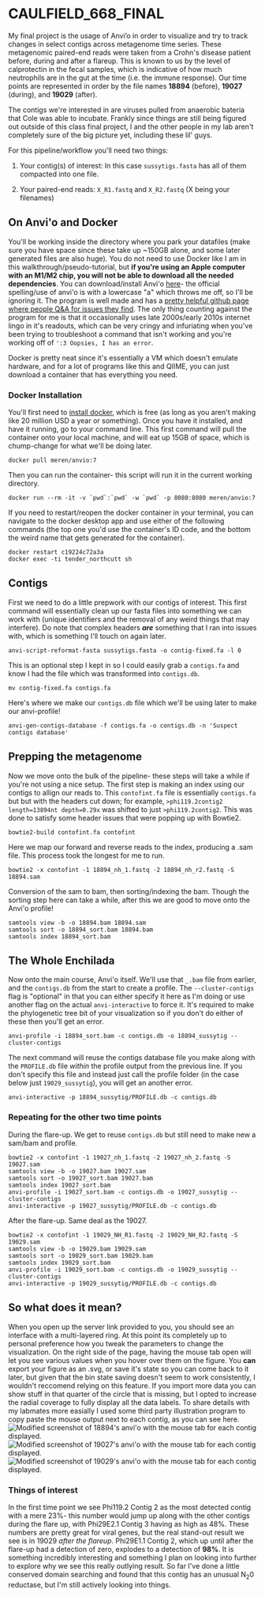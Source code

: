 # CAULFIELD_668_FINAL

My final project is the usage of Anvi’o in order to visualize and try to track changes in select contigs across metagenome time series. These metagenomic paired-end reads were taken from a Crohn's disease patient before, during and after a flareup. This is known to us by the level of calprotectin in the fecal samples, which is indicative of how much neutrophils are in the gut at the time (i.e. the immune response). Our time points are represented in order by the file names **18894** (before), **19027** (during), and **19029** (after).

The contigs we're interested in are viruses pulled from anaerobic bateria that Cole was able to incubate. Frankly since things are still being figured out outside of this class final project, I and the other people in my lab aren't completely sure of the big picture yet, including these lil' guys.

For this pipeline/workflow you'll need two things:

1. Your contig(s) of interest: In this case ```sussytigs.fasta``` has all of them compacted into one file.

2. Your paired-end reads: ```X_R1.fastq``` and ```X_R2.fastq``` (X being  your filenames)



## On Anvi'o and Docker
You'll be working inside the directory where you park your datafiles (make sure you have space since these take up ~150GB alone, and some later generated files are also huge). You do not need to use Docker like I am in this walkthrough/pseudo-tutorial, but **if you're using an Apple computer with an M1/M2 chip, you will not be able to download all the needed dependencies**. You can download/install Anvi'o [here](https://anvio.org/install/)- the official spelling/use of anvi'o is with a lowercase "a" which throws me off, so I'll be ignoring it. 
The program is well made and has a [pretty helpful github page where people Q&A for issues they find](https://github.com/merenlab/anvio/issues/). The only thing counting against the program for me is that it occasionally uses late 2000s/early 2010s internet lingo in it's readouts, which can be very cringy and infuriating when you've been trying to troubleshoot a command that isn't working and you're working off of  ```':3 Oopsies, I has an error```.

Docker is pretty neat since it's essentially a VM which doesn't emulate hardware, and for a lot of programs like this and QIIME, you can just download a container that has everything you need.

### Docker Installation
You'll first need to [install docker](https://www.docker.com/get-started/), which is free (as long as you aren't making like 20 million USD a year or something). Once you have it installed, and have it running, go to your command line. This first command will pull the container onto your local machine, and will eat up 15GB of space, which is chump-change for what we'll be doing later.
```
docker pull meren/anvio:7
```
Then you can run the container- this script will run it in the current working directory.
```
docker run --rm -it -v `pwd`:`pwd` -w `pwd` -p 8080:8080 meren/anvio:7
```
If you need to restart/reopen the docker container in your terminal, you can navigate to the docker desktop app and use either of the following commands (the top one you'd use the container's ID code, and the bottom the weird name that gets generated for the container).
```
docker restart c19224c72a3a 
docker exec -ti tender_northcutt sh
```

## Contigs

First we need to do a little prepwork with our contigs of interest. This first command will essentially clean up our fasta files into something we can work with (unique identifiers and the removal of any weird things that may interfere). Do note that complex headers ***are*** something that I ran into issues with, which is something I'll touch on again later.
```
anvi-script-reformat-fasta sussytigs.fasta -o contig-fixed.fa -l 0 
```
This is an optional step I kept in so I could easily grab a ```contigs.fa``` and know I had the file which was transformed into ```contigs.db```.
```
mv contig-fixed.fa contigs.fa
```
Here's where we make our ```contigs.db``` file which we'll be using later to make our anvi-profile!
```
anvi-gen-contigs-database -f contigs.fa -o contigs.db -n 'Suspect contigs database'
```


## Prepping the metagenome

Now we move onto the bulk of the pipeline- these steps will take a while if you're not using a nice setup. The first step is making an index using our contigs to allign our reads to. This ```contofint.fa``` file is essentially ```contigs.fa``` but but with the headers cut down; for example, ```>phi119.2contig2 length=13894nt depth=0.29x``` was shifted to just ```>phi119.2contig2```. This was done to satisfy some header issues that were popping up with Bowtie2.

```
bowtie2-build contofint.fa contofint
```
Here we map our forward and reverse reads to the index, producing a .sam file. This process took the longest for me to run. 
```
bowtie2 -x contofint -1 18894_nh_1.fastq -2 18894_nh_r2.fastq -S 18894.sam
```
Conversion of the sam to bam, then sorting/indexing the bam. Though the sorting step here can take a while, after this we are good to move onto the Anvi'o profile!
```
samtools view -b -o 18894.bam 18894.sam 
samtools sort -o 18894_sort.bam 18894.bam 
samtools index 18894_sort.bam
```


## The Whole Enchilada
Now onto the main course, Anvi'o itself. We'll use that ```_.bam``` file from earlier, and the ```contigs.db``` from the start to create a profile. The ```--cluster-contigs``` flag is "optional" in that you can either specify it here as I'm doing or use another flag on the actual ```anvi-interactive``` to force it. It's required to make the phylogenetic tree bit of your visualization so if you don't do either of these then you'll get an error.
```
anvi-profile -i 18894_sort.bam -c contigs.db -o 18894_sussytig --cluster-contigs
```
The next command will reuse the contigs database file you make along with the ```PROFILE.db``` file *within* the profile output from the previous line. If you don't specify this file and instead just call the profile folder (in the case below just ```19029_sussytig```), you will get an another error.
```
anvi-interactive -p 18894_sussytig/PROFILE.db -c contigs.db 
```



### Repeating for the other two time points

During the flare-up. We get to reuse ```contigs.db``` but still need to make new a sam/bam and profile.
```
bowtie2 -x contofint -1 19027_nh_1.fastq -2 19027_nh_2.fastq -S 19027.sam 
samtools view -b -o 19027.bam 19027.sam 
samtools sort -o 19027_sort.bam 19027.bam 
samtools index 19027_sort.bam
anvi-profile -i 19027_sort.bam -c contigs.db -o 19027_sussytig --cluster-contigs
anvi-interactive -p 19027_sussytig/PROFILE.db -c contigs.db 
```
After the flare-up. Same deal as the 19027.
```
bowtie2 -x contofint -1 19029_NH_R1.fastq -2 19029_NH_R2.fastq -S 19029.sam
samtools view -b -o 19029.bam 19029.sam 
samtools sort -o 19029_sort.bam 19029.bam 
samtools index 19029_sort.bam
anvi-profile -i 19029_sort.bam -c contigs.db -o 19029_sussytig --cluster-contigs
anvi-interactive -p 19029_sussytig/PROFILE.db -c contigs.db
```
## So what does it mean?
When you open up the server link provided to you, you should see an interface with a multi-layered ring. At this point its completely up to personal preference how you tweak the parameters to change the visualization. On the right side of the page, having the mouse tab open will let you see various values when you hover over them on the figure.  You **can** export your figure as an .svg, or save it's state so you can come back to it later, but given that the bin state saving doesn't seem to work consistently, I wouldn't reccomend relying on this feature. If you import more data you can show stuff in that quarter of the circle that is missing, but I opted to increase the radial coverage to fully display all the data labels. To share details with my labmates more easially I used some third party illustration program to copy paste the mouse output next to each contig, as you can see here.
![Modified screenshot of 18894's anvi'o with the mouse tab for each contig displayed.](https://github.com/N3REX/CAULFIELD_668_FINAL/blob/main/anvint_18894_v1.png)
![Modified screenshot of 19027's anvi'o with the mouse tab for each contig displayed.](https://github.com/N3REX/CAULFIELD_668_FINAL/blob/main/anvint_19027_v1.png)
![Modified screenshot of 19029's anvi'o with the mouse tab for each contig displayed.](https://github.com/N3REX/CAULFIELD_668_FINAL/blob/main/anvint_19029_v1.png)

### Things of interest
In the first time point we see Phi119.2 Contig 2 as the most detected contig with a mere 23%- this number would jump up along with the other contigs during the flare up, with Phi29E2.1 Contig 3 having as high as 48%. These numbers are pretty great for viral genes, but the real stand-out result we see is in 19029 *after the flareup*. Phi29E1.1 Contig 2, which up until after the flare-up had a detection of zero, explodes to a detection of **98%**. It is something incredibly interesting and something I plan on looking into further to explore why we see this really outlying result. So far I've done a little conserved domain searching and found that this contig has an unusual N<sub>2</sub>0 reductase, but I'm still actively looking into things.
